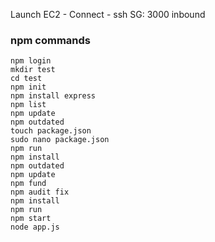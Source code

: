 Launch EC2 - Connect - ssh
SG: 3000 inbound

### npm commands
```
npm login
mkdir test
cd test
npm init
npm install express
npm list
npm update
npm outdated
touch package.json
sudo nano package.json 
npm run
npm install
npm outdated
npm update
npm fund
npm audit fix
npm install
npm run
npm start
node app.js
```
